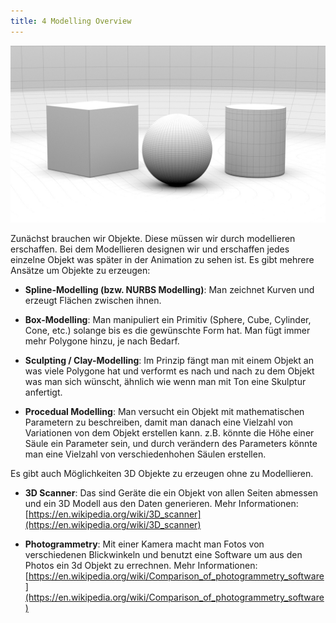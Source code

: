 ```yaml
---
title: 4 Modelling Overview
---
```


![](/04_modelling/images/modelling-title.jpg)

Zunächst brauchen wir Objekte. Diese müssen wir durch modellieren erschaffen. Bei dem Modellieren designen wir und erschaffen jedes einzelne Objekt was später in der Animation zu sehen ist.
Es gibt mehrere Ansätze um Objekte zu erzeugen:

- **Spline-Modelling (bzw. NURBS Modelling)**:
  Man zeichnet Kurven und erzeugt Flächen zwischen ihnen.

- **Box-Modelling**:
  Man manipuliert ein Primitiv (Sphere, Cube, Cylinder, Cone, etc.) solange bis es die gewünschte Form hat. Man fügt immer mehr Polygone hinzu, je nach Bedarf.

- **Sculpting / Clay-Modelling**:
  Im Prinzip fängt man mit einem Objekt an was viele Polygone hat und verformt es nach und nach zu dem Objekt was man sich wünscht, ähnlich wie wenn man mit Ton eine Skulptur anfertigt.

- **Procedual Modelling**:
  Man versucht ein Objekt mit mathematischen Parametern zu beschreiben, damit man danach eine Vielzahl von Variationen von dem Objekt erstellen kann. z.B. könnte die Höhe einer Säule ein Parameter sein, und durch verändern des Parameters könnte man eine Vielzahl von verschiedenhohen Säulen erstellen.

Es gibt auch Möglichkeiten 3D Objekte zu erzeugen ohne zu Modellieren.

- **3D Scanner**: Das sind Geräte die ein Objekt von allen Seiten abmessen und ein 3D Modell aus den Daten generieren. Mehr Informationen: [https://en.wikipedia.org/wiki/3D_scanner](https://en.wikipedia.org/wiki/3D_scanner)

- **Photogrammetry**: Mit einer Kamera macht man Fotos von verschiedenen Blickwinkeln und benutzt eine Software um aus den Photos ein 3d Objekt zu errechnen. Mehr Informationen: [https://en.wikipedia.org/wiki/Comparison_of_photogrammetry_software](https://en.wikipedia.org/wiki/Comparison_of_photogrammetry_software)
